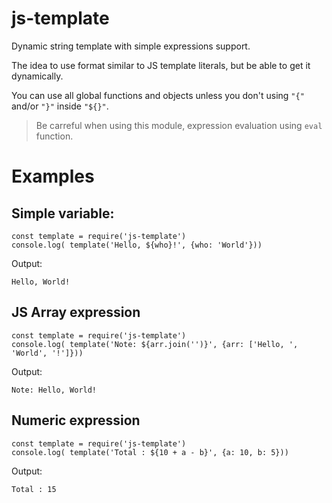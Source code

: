 # js-template

Dynamic string template with simple expressions support. 

The idea to use format similar to JS template literals, but be able to get it dynamically.

You can use all global functions and objects unless you don't using `"{"` and/or `"}"` inside `"${}"`.

> Be carreful when using this module, expression evaluation using `eval` function.   

# Examples
## Simple variable:

```
const template = require('js-template')
console.log( template('Hello, ${who}!', {who: 'World'}))
```
Output:
```
Hello, World!
```

## JS Array expression
```
const template = require('js-template')
console.log( template('Note: ${arr.join('')}', {arr: ['Hello, ', 'World', '!']}))
```
Output:
```
Note: Hello, World!
```

## Numeric expression
```
const template = require('js-template')
console.log( template('Total : ${10 + a - b}', {a: 10, b: 5}))
```
Output:
```
Total : 15
```


